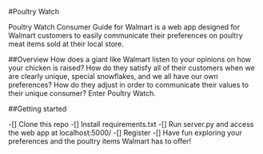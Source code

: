 #Poultry Watch

Poultry Watch Consumer Guide for Walmart is a web app designed for Walmart customers to easily communicate their preferences on poultry meat items sold at their local store.

##Overview
How does a giant like Walmart listen to your opinions on how your chicken is raised? How do they satisfy all of their customers when we are clearly unique, special snowflakes, and we all have our own preferences? How do they adjust in order to communicate their values to their unique consumer? Enter Poultry Watch.

##Getting started

-[] Clone this repo
-[] Install requirements.txt
-[] Run server.py and access the web app at localhost:5000/
-[] Register
-[] Have fun exploring your preferences and the poultry items Walmart has to offer!